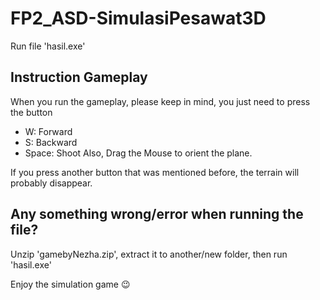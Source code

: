 # FP2_ASD-SimulasiPesawat3D

Run file 'hasil.exe'

## Instruction Gameplay

When you run the gameplay, please keep in mind, you just need to press the button

- W: Forward
- S: Backward
- Space: Shoot
  Also, Drag the Mouse to orient the plane.

If you press another button that was mentioned before, the terrain will probably disappear.

## Any something wrong/error when running the file?

Unzip 'gamebyNezha.zip', extract it to another/new folder, then run 'hasil.exe'

Enjoy the simulation game :wink:
